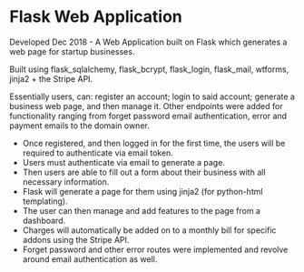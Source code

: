 # Flask Web Application
Developed Dec 2018 - A Web Application built on Flask which generates a web page for startup businesses. 

Built using flask_sqlalchemy, flask_bcrypt, flask_login, flask_mail, wtforms, jinja2 + the Stripe API.

Essentially users, can: register an account; login to said account; generate a business web page, and then manage it. Other endpoints were added for functionality ranging from forget password email authentication, error and payment emails to the domain owner.

- Once registered, and then logged in for the first time, the users will be required to authenticate via email token.
- Users must authenticate via email to generate a page. 
- Then users are able to fill out a form about their business with all necessary information. 
- Flask will generate a page for them using jinja2 (for python-html templating).
- The user can then manage and add features to the page from a dashboard. 
- Charges will automatically be added on to a monthly bill for specific addons using the Stripe API.
- Forget password and other error routes were implemented and revolve around email authentication as well.

